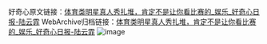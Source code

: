 好奇心原文链接：[体育类明星真人秀扎堆，肯定不是让你看比赛的_娱乐_好奇心日报-陆云霏](https://www.qdaily.com/articles/2777.html)
WebArchive归档链接：[体育类明星真人秀扎堆，肯定不是让你看比赛的_娱乐_好奇心日报-陆云霏](http://web.archive.org/web/20190623151426/https://www.qdaily.com/articles/2777.html)
![image](http://ww3.sinaimg.cn/large/007d5XDply1g3v6isa66wj30u03ouhdt)